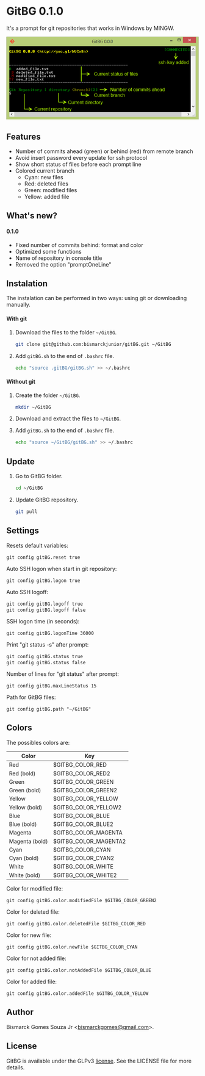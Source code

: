 GitBG 0.1.0
===========
It's a prompt for git repositories that works in Windows by MINGW.

![screenshot]

Features
--------
* Number of commits ahead (green) or behind (red) from remote branch
* Avoid insert password every update for ssh protocol
* Show short status of files before each prompt line
* Colored current branch
    - Cyan: new files
    - Red: deleted files
    - Green: modified files
    - Yellow: added file

What's new?
-----------
#### 0.1.0
* Fixed number of commits behind: format and color
* Optimized some functions
* Name of repository in console title
* Removed the option "promptOneLine"

Instalation
-----------
The instalation can be performed in two ways: using git or downloading manually.

#### With git
1. Download the files to the folder `~/GitBG`.

    ```sh
    git clone git@github.com:bismarckjunior/gitBG.git ~/GitBG
    ```

2. Add `gitBG.sh` to the end of `.bashrc` file.

    ```sh
    echo "source .gitBG/gitBG.sh" >> ~/.bashrc
    ```

#### Without git
1. Create the folder `~/GitBG`.

    ```sh
    mkdir ~/GitBG
    ```

2. Download and extract the files to `~/GitBG`.

3. Add `gitBG.sh` to the end of `.bashrc` file.

    ```sh
    echo "source ~/GitBG/gitBG.sh" >> ~/.bashrc
    ```


Update
------
1. Go to GitBG folder.

    ```sh
    cd ~/GitBG
    ```

2. Update GitBG repository.

    ```sh
    git pull
    ```


Settings
--------
Resets default variables:

    git config gitBG.reset true

Auto SSH logon when start in git repository:

    git config gitBG.logon true

Auto SSH logoff:

    git config gitBG.logoff true
    git config gitBG.logoff false

SSH logon time (in seconds):

    git config gitBG.logonTime 36000

Print "git status -s" after prompt:

    git config gitBG.status true
    git config gitBG.status false

Number of lines for "git status" after prompt:

    git config gitBG.maxLineStatus 15

Path for GitBG files:

    git config gitBG.path "~/GitBG"

## Colors
The possibles colors are:

| Color          | Key                   |
| -------        | ---                   |
| Red            | $GITBG_COLOR_RED      |
| Red (bold)     | $GITBG_COLOR_RED2     |
| Green          | $GITBG_COLOR_GREEN    |
| Green (bold)   | $GITBG_COLOR_GREEN2   |
| Yellow         | $GITBG_COLOR_YELLOW   |
| Yellow (bold)  | $GITBG_COLOR_YELLOW2  |
| Blue           | $GITBG_COLOR_BLUE     |
| Blue (bold)    | $GITBG_COLOR_BLUE2    |
| Magenta        | $GITBG_COLOR_MAGENTA  |
| Magenta (bold) | $GITBG_COLOR_MAGENTA2 |
| Cyan           | $GITBG_COLOR_CYAN     |
| Cyan (bold)    | $GITBG_COLOR_CYAN2    |
| White          | $GITBG_COLOR_WHITE    |
| White (bold)   | $GITBG_COLOR_WHITE2   |


Color for modified file:

    git config gitBG.color.modifiedFile $GITBG_COLOR_GREEN2

Color for deleted file:

    git config gitBG.color.deletedFile $GITBG_COLOR_RED

 Color for new file:

    git config gitBG.color.newFile $GITBG_COLOR_CYAN

 Color for not added file:

    git config gitBG.color.notAddedFile $GITBG_COLOR_BLUE

 Color for added file:

    git config gitBG.color.addedFile $GITBG_COLOR_YELLOW


Author
------
Bismarck Gomes Souza Jr <<bismarckgomes@gmail.com>>.


License
-------
GitBG is available under the GLPv3 [license]. See the LICENSE file for more details.


[license]:http://www.gnu.org/licenses/gpl-3.0.txt
[screenshot]:https://github.com/bismarckjunior/GitBG/blob/master/images/screenshot.png


